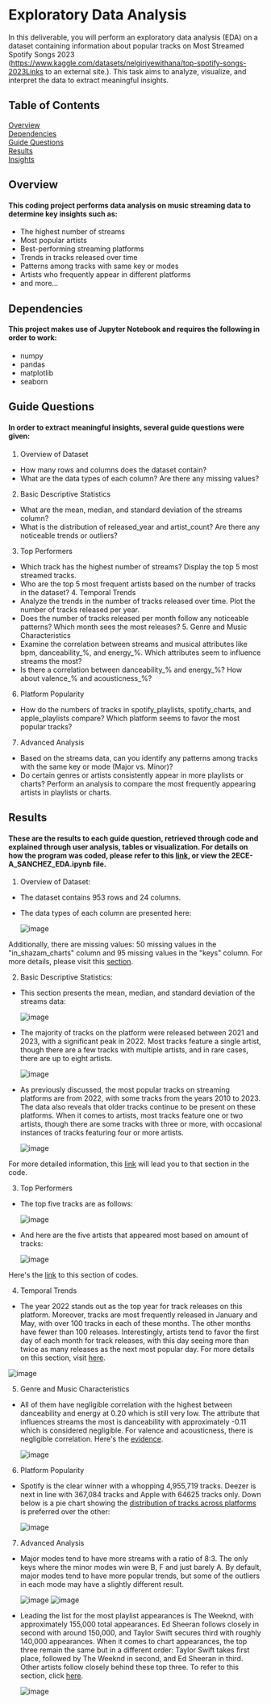 # Exploratory Data Analysis
In this deliverable, you will perform an exploratory data analysis (EDA) on a dataset containing information about popular tracks on Most Streamed Spotify Songs 2023 (https://www.kaggle.com/datasets/nelgiriyewithana/top-spotify-songs-2023Links to an external site.). This task aims to analyze, visualize, and interpret the data to extract meaningful insights.
## Table of Contents
  [Overview](#overview)  
  [Dependencies](#dependencies)  
  [Guide Questions](#guide-questions)  
  [Results](#results)  
  [Insights](#insights)
## Overview
#### This coding project performs data analysis on music streaming data to determine key insights such as:
- The highest number of streams
- Most popular artists
- Best-performing streaming platforms
- Trends in tracks released over time
- Patterns among tracks with same key or modes
- Artists who frequently appear in different platforms
- and more... 
## Dependencies
#### This project makes use of Jupyter Notebook and requires the following in order to work:
- numpy
- pandas
- matplotlib
- seaborn
## Guide Questions
#### In order to extract meaningful insights, several guide questions were given:
 1. Overview of Dataset
- How many rows and columns does the dataset contain?
- What are the data types of each column? Are there any missing values?
 2. Basic Descriptive Statistics
- What are the mean, median, and standard deviation of the streams column?
- What is the distribution of released_year and artist_count? Are there any noticeable trends or outliers?
 3. Top Performers
- Which track has the highest number of streams? Display the top 5 most streamed tracks.
- Who are the top 5 most frequent artists based on the number of tracks in the dataset?
  4. Temporal Trends
- Analyze the trends in the number of tracks released over time. Plot the number of tracks released per year.
- Does the number of tracks released per month follow any noticeable patterns? Which month sees the most releases?
  5. Genre and Music Characteristics
- Examine the correlation between streams and musical attributes like bpm, danceability_%, and energy_%. Which attributes seem to influence streams the most?
- Is there a correlation between danceability_% and energy_%? How about valence_% and acousticness_%?
 6. Platform Popularity
- How do the numbers of tracks in spotify_playlists, spotify_charts, and apple_playlists compare? Which platform seems to favor the most popular tracks?
 7. Advanced Analysis
- Based on the streams data, can you identify any patterns among tracks with the same key or mode (Major vs. Minor)?
- Do certain genres or artists consistently appear in more playlists or charts? Perform an analysis to compare the most frequently appearing artists in playlists or charts.

     
## Results
#### These are the results to each guide question, retrieved through code and explained through user analysis, tables or visualization. For details on how the program was coded, please refer to this [link](2ECE-A_SANCHEZ_EDA.ipynb#how-many-rows-and-columns-does-the-dataset-contain), or view the 2ECE-A_SANCHEZ_EDA.ipynb file.
1. Overview of Dataset:
- The dataset contains 953 rows and 24 columns.
- The data types of each column are presented here:
  
  ![image](https://github.com/user-attachments/assets/38f91c62-96b7-4f96-9b1e-efb3ea8b1689)
  
Additionally, there are missing values: 50 missing values in the "in_shazam_charts" column and 95 missing values in the "keys" column. For more details, please visit this [section](2ECE-A_SANCHEZ_EDA.ipynb#what-are-the-data-types-of-each-column?-are-there-any-missing-values?.).

2. Basic Descriptive Statistics:
- This section presents the mean, median, and standard deviation of the streams data:

  ![image](https://github.com/user-attachments/assets/737803a6-6801-4b01-8491-e2752b116968)

- The majority of tracks on the platform were released between 2021 and 2023, with a significant peak in 2022. Most tracks feature a single artist, though there are a few tracks with multiple artists, and in rare cases, there are up to eight artists.

  ![image](https://github.com/user-attachments/assets/eea80757-bb6e-4cf3-a25e-f673b1980491)

- As previously discussed, the most popular tracks on streaming platforms are from 2022, with some tracks from the years 2010 to 2023. The data also reveals that older tracks continue to be present on these platforms. When it comes to artists, most tracks feature one or two artists, though there are some tracks with three or more, with occasional instances of tracks featuring four or more artists.

  ![image](https://github.com/user-attachments/assets/16ec7af0-43e5-4354-85d4-300c2fda3010)

For more detailed information, this [link](2ECE-A_SANCHEZ_EDA.ipynb#basic-descriptive-statistics) will lead you to that section in the code.

3. Top Performers
- The top five tracks are as follows:

  ![image](https://github.com/user-attachments/assets/6bbf103b-5697-4f5f-8add-dd7fa3510b89)

- And here are the five artists that appeared most based on amount of tracks:

  ![image](https://github.com/user-attachments/assets/42daac32-b763-4e17-91a2-dc6f2b44aac5)

Here's the [link](2ECE-A_SANCHEZ_EDA.ipynb#top-performers) to this section of codes.

4. Temporal Trends
- The year 2022 stands out as the top year for track releases on this platform. Moreover, tracks are most frequently released in January and May, with over 100 tracks in each of these months. The other months have fewer than 100 releases. Interestingly, artists tend to favor the first day of each month for track releases, with this day seeing more than twice as many releases as the next most popular day. For more details on this section, visit [here](2ECE-A_SANCHEZ_EDA.ipynb#temporal-trends).

![image](https://github.com/user-attachments/assets/40bbe155-9545-46a5-a1a4-2b60d7f337e3)

5. Genre and Music Characteristics
- All of them have negligible correlation with the highest between danceability and energy at 0.20 which is still very low. The attribute that influences streams the most is danceability with approximately -0.11 which is considered negligible. For valence and acousticness, there is negligible correlation. Here's the [evidence](2ECE-A_SANCHEZ_EDA.ipynb#genre-and-music-characteristics).

  ![image](https://github.com/user-attachments/assets/d9316b75-674e-4211-8bcb-29b853423118)

6. Platform Popularity
- Spotify is the clear winner with a whopping 4,955,719 tracks. Deezer is next in line with 367,084 tracks and Apple with 64625 tracks only. Down below is a pie chart showing the [distribution of tracks across platforms](2ECE-A_SANCHEZ_EDA.ipynb#platform-popularity) is preferred over the other:

  ![image](https://github.com/user-attachments/assets/ba8fd6a6-32c3-439a-b122-395de75c86c8)

7. Advanced Analysis
- Major modes tend to have more streams with a ratio of 8:3. The only keys where the minor modes win were B, F and just barely A. By default, major modes tend to have more popular trends, but some of the outliers in each mode may have a slightly different result.

  ![image](https://github.com/user-attachments/assets/39f14463-b443-42f2-915d-24ea087d0c3d)
  ![image](https://github.com/user-attachments/assets/94f43be4-6d76-4133-ba01-407753e92584)

- Leading the list for the most playlist appearances is The Weeknd, with approximately 155,000 total appearances. Ed Sheeran follows closely in second with around 150,000, and Taylor Swift secures third with roughly 140,000 appearances. When it comes to chart appearances, the top three remain the same but in a different order: Taylor Swift takes first place, followed by The Weeknd in second, and Ed Sheeran in third. Other artists follow closely behind these top three. To refer to this section, click [here](https://github.com/Prembos/2ECE-A_SANCHEZ_EDA/blob/main/2ECE-A_SANCHEZ_EDA.ipynb#-advanced-analysis).

  ![image](https://github.com/user-attachments/assets/e147e891-8e29-4257-bb57-55426dfb81e9)






 


     
